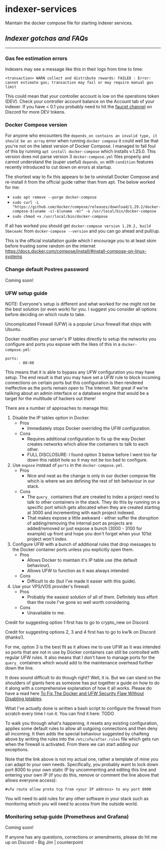 # indexer-services

Maintain the docker compose file for starting indexer services.

## *Indexer gotchas and FAQs*

---

### **Gas fee estimation errors**

Indexers may see a message like this in their logs from time to time:

`<transaction> WARN collect and distribute rewards: FAILED : Error: cannot estimate gas; transaction may fail or may require manual gas limit`

This could mean that your controller account is low on the operations token (DEV). Check your controller account balance on the Account tab of your indexer. If you have < 0.1 you probably need to hit the [faucet channel](https://discord.com/channels/796198414798028831/949038537053966446) on Discord for more DEV tokens.

### **Docker Compose version**

For anyone who encounters the `depends_on contains an invalid type, it should be an array` error when running `docker compose` it could well be that you're not on the latest version of Docker Compose. I managed to fall foul of this by running `apt install docker-compose` which installs v.1.25.0. This version does not parse version 3 `docker-compose.yml` files properly and cannot understand the (super useful) `depends_on` with `condition` features recently introduced to cut down on errors at startup.

The shortest way to fix this appears to be to uninstall Docker Compose and re-install it from the official guide rather than from apt. The below worked for me:

 - `sudo apt remove --purge docker-compose`
 - `sudo curl -L "https://github.com/docker/compose/releases/download/1.29.2/docker-compose-$(uname -s)-$(uname -m)" -o /usr/local/bin/docker-compose`
 - `sudo chmod +x /usr/local/bin/docker-compose`

If all has worked you should get `docker-compose version 1.29.2, build 5becea4c` from `docker-compose --version` and you can go ahead and pull/up.

This is the official installation guide which I encourage you to at least skim before trusting some random on the internet  https://docs.docker.com/compose/install/#install-compose-on-linux-systems

### **Change default Postres password**

Coming soon!

### **UFW setup guide**

NOTE: Everyone's setup is different and what worked for me might not be the best solution (or even work) for you. I suggest you consider all options before deciding on which route to take.

Uncomplicated Firewall (UFW) is a popular Linux firewall that ships with Ubuntu.

Docker modifies your server's IP tables directly to setup the networks you configure and ports you expose with the likes of this in a `docker-compose.yml`: 
```
ports:
      - 80:80
```
This means that it is able to bypass any UFW configuration you may have setup. The end result is that you may have set a UFW rule to block incoming connections on certain ports but this configuration is then rendered ineffective as the ports remain open to The Internet. Not great if we're taliking about an admin interface or a database engine that would be a target for the multitude of hackers out there!

There are a number of approaches to manage this:

1. Disable the IP tables option in Docker.
   * Pros
     * Immediately stops Docker overriding the UFW configuration.
   * Cons
     * Requires additional configuration to fix up the way Docker creates networks which allow the containers to talk to each other.
     * FULL DISCLOSURE: I found option 3 below before I went too far down this rabbit hole so it may not be too bad to configure.
2. Use `expose` instead of `ports` in the `docker-compose.yml`.
   * Pros
     * Nice and neat as the change is only in our docker compose file which is where we are defining the rest of teh behaviour in our stack.
   * Cons
     * The `query_` containers that are created to index a project need to talk to other containers in the stack. They do this by running on a specific port which gets allocated when they are created starting at 3000 and incrementing with each project indexed.
     * That makes expose a little awkward - either suffer the disruption of adding/removing the internal port as projects are added/removed or just expose a bunch (3000 - 3100 for example) up front and hope you don't forget when your 101st project won't index.
3. Configure UFW with a bunch of additional rules that drop messages to the Docker container ports unless you explicitly open them.
   * Pros
     * Allows Docker to maintain it's IP table use (the default behaviour).
     * Allows UFW to function as it was always intended.
   * Cons
     * Difficult to do (but I've made it easier with this guide).
4. Use your VPS/VDS provider's firewall.
   * Pros
     * Probably the easiest solution of all of them. Definitely less effort than the route I've gone so well worth considering.
   * Cons
     * Unavailable to me.

Credit for suggesting option 1 first has to go to crypto_new on Discord.

Credit for suggesting options 2, 3 and 4 first has to go to kw1k on Discord (thanks!).

For me, option 3 is the best fit as it allows me to use UFW as it was intended so ports that are not in use by Docker containers can still be controlled with regular UFW rules. It also means that I don't have to manage ports for the `query_` containers which would add to the maintenance overhead further down the line.

It does sound difficult to do though right? Well, it is. But we can stand on the shoulders of giants here as someone has put together a guide on how to do it along with a comprehensive explanation of how it all works. Please do have a read here [To Fix The Docker and UFW Security Flaw Without Disabling Iptables](https://hub.docker.com/r/chaifeng/ufw-docker-agent/).

What I've actually done is written a bash script to configure the firewall from scratch every time I run it. You can find it here: TODO

To walk you through what's happening, it resets any existing configuration, applies some default rules to allow all outgoing connections and then deny all incoming. It then adds the special behaviour suggested by chaifeng above by writing the rules into the `/etc/ufw/after.rules` file which gets run when the firewall is activated. From there we can start adding our exceptions.

Note that the link above is not my actual one, rather a template of mine you can adapt to your own needs. Specifically, you probably want to lock down port 8000 to your own static IP by uncommenting and editing this line and entering your own IP (if you do this, remove or comment the line above that allows everyone access):
```
#ufw route allow proto tcp from <your IP address> to any port 8000
```
You will need to add rules for any other software in your stack such as monitoring which you will need to access from the outside world.

### **Monitoring setup guide (Prometheus and Grafana)**

Coming soon!

If anyone has any questions, corrections or amendments, please do hit me up on Discord - Big Jim | counterpoint